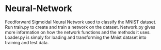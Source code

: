 # Neural-Network
Feedforward Sigmoidal Neural Network used to classify the MNIST dataset. Run train.py to create and train a network on the dataset. Network.py gives more information on how the network functions and the methods it uses. Loader.py is simply for loading and transforming the Mnist dataset into training and test data.
